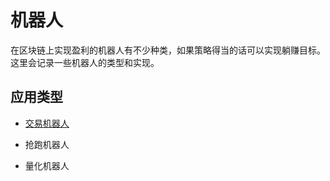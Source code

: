 # 机器人

在区块链上实现盈利的机器人有不少种类，如果策略得当的话可以实现躺赚目标。这里会记录一些机器人的类型和实现。

## 应用类型

- [交易机器人](./Exchange_Robot/README.md)

- 抢跑机器人

- 量化机器人
